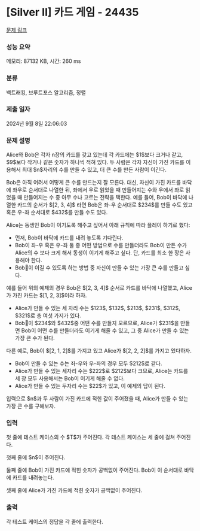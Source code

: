 # [Silver II] 카드 게임 - 24435 

[문제 링크](https://www.acmicpc.net/problem/24435) 

### 성능 요약

메모리: 87132 KB, 시간: 260 ms

### 분류

백트래킹, 브루트포스 알고리즘, 정렬

### 제출 일자

2024년 9월 8일 22:06:03

### 문제 설명

<p>Alice와 Bob은 각자 n장의 카드를 갖고 있는데 각 카드에는 $1$보다 크거나 같고, $9$보다 작거나 같은 숫자가 하나씩 적혀 있다. 두 사람은 각자 자신이 가진 카드를 이용해서 최대 $n$자리의 수를 만들 수 있고, 더 큰 수를 만든 사람이 이긴다.</p>

<p>Bob은 아직 어려서 어떻게 큰 수를 만드는지 잘 모른다. 대신, 자신이 가진 카드를 바닥에 좌우로 순서대로 나열한 뒤, 좌에서 우로 읽었을 때 만들어지는 수와 우에서 좌로 읽었을 때 만들어지는 수 중 아무 수나 고르는 전략을 택한다. 예를 들어, Bob이 바닥에 나열한 카드의 순서가 $[2, 3, 4]$ 라면 Bob은 좌-우 순서대로 $234$를 만들 수도 있고 혹은 우-좌 순서대로 $432$를 만들 수도 있다.</p>

<p>Alice는 동생인 Bob이 이기도록 해주고 싶어서 아래 규칙에 따라 플레이 하기로 했다:</p>

<ul>
	<li>먼저, Bob이 바닥에 카드를 내려 놓도록 기다린다.</li>
	<li>Bob이 좌-우 혹은 우-좌 둘 중 어떤 방법으로 수를 만들더라도 Bob이 만든 수가 Alice의 수 보다 크게 해서 동생이 이기게 해주고 싶다. 단, 카드를 최소 한 장은 사용해야 한다.</li>
	<li>Bob이 이길 수 있도록 하는 방법 중 자신이 만들 수 있는 가장 큰 수를 만들고 싶다.</li>
</ul>

<p>예를 들어 위의 예제의 경우 Bob은 $[2, 3, 4]$ 순서로 카드를 바닥에 나열했고, Alice가 가진 카드는 $[1, 2, 3]$이라 하자.</p>

<ul>
	<li>Alice가 만들 수 있는 세 자리 수는 $123$, $132$, $213$, $231$, $312$, $321$로 총 여섯 가지가 있다.</li>
	<li>Bob이 $234$와 $432$중 어떤 수를 만들지 모르므로, Alice가 $231$을 만들면 Bob이 어떤 수를 만들더라도 이기게 해줄 수 있고, 그 중 Alice가 만들 수 있는 가장 큰 수가 된다.</li>
</ul>

<p>다른 예로, Bob이 $[2, 1, 2]$를 가지고 있고 Alice가 $[2, 2, 2]$를 가지고 있다하자.</p>

<ul>
	<li>Bob이 만들 수 있는 수는 좌-우와 우-좌의 경우 모두 $212$로 같다.</li>
	<li>Alice가 만들 수 있는 세자리 수는 $222$로 $212$보다 크므로, Alice는 카드를 세 장 모두 사용해서는 Bob이 이기게 해줄 수 없다.</li>
	<li>Alice가 만들 수 있는 두자리 수는 $22$가 있고, 이 예제의 답이 된다.</li>
</ul>

<p>입력으로 $n$과 두 사람이 가진 카드에 적힌 값이 주어졌을 때, Alice가 만들 수 있는 가장 큰 수를 구해보자.</p>

### 입력 

 <p>첫 줄에 테스트 케이스의 수 $T$가 주어진다. 각 테스트 케이스는 세 줄에 걸쳐 주어진다.</p>

<p>첫째 줄에 $n$이 주어진다.</p>

<p>둘째 줄에 Bob이 가진 카드에 적힌 숫자가 공백없이 주어진다. Bob이 이 순서대로 바닥에 카드를 내려놓는다.</p>

<p>셋째 줄에 Alice가 가진 카드에 적힌 숫자가 공백없이 주어진다.</p>

### 출력 

 <p>각 테스트 케이스의 정답을 각 줄에 출력한다.</p>

